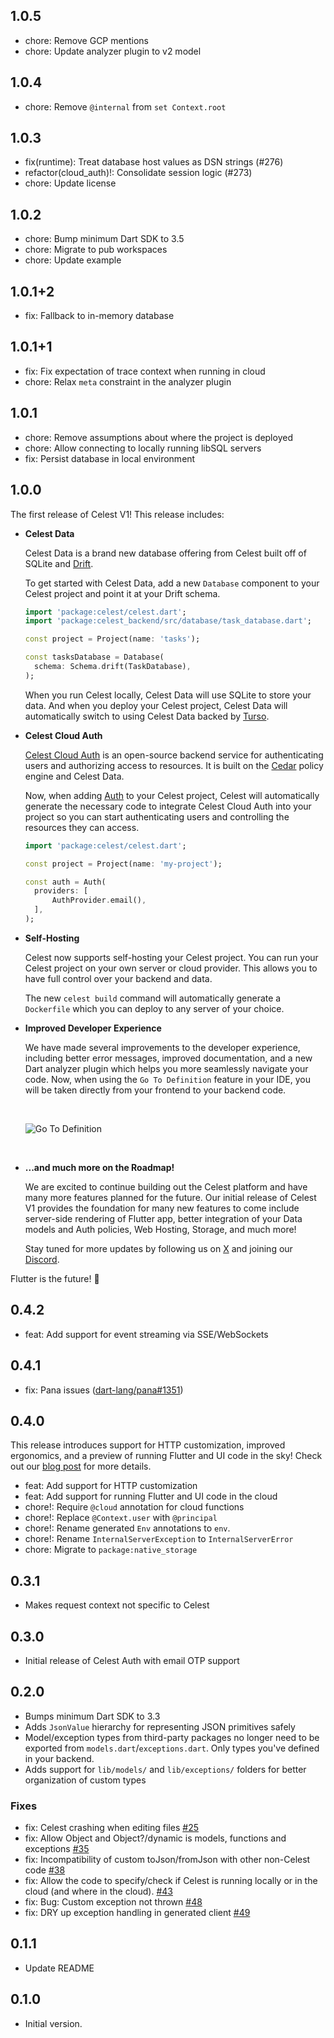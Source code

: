 ## 1.0.5

- chore: Remove GCP mentions
- chore: Update analyzer plugin to v2 model

## 1.0.4

- chore: Remove `@internal` from `set Context.root`

## 1.0.3

- fix(runtime): Treat database host values as DSN strings (#276)
- refactor(cloud_auth)!: Consolidate session logic (#273)
- chore: Update license

## 1.0.2

- chore: Bump minimum Dart SDK to 3.5
- chore: Migrate to pub workspaces
- chore: Update example

## 1.0.1+2

- fix: Fallback to in-memory database

## 1.0.1+1

- fix: Fix expectation of trace context when running in cloud
- chore: Relax `meta` constraint in the analyzer plugin

## 1.0.1

- chore: Remove assumptions about where the project is deployed
- chore: Allow connecting to locally running libSQL servers
- fix: Persist database in local environment

## 1.0.0

The first release of Celest V1! This release includes:

- **Celest Data**

    Celest Data is a brand new database offering from Celest built off of SQLite and [Drift](https://pub.dev/packages/drift).

    To get started with Celest Data, add a new `Database` component to your Celest project and point it at your Drift schema.

    ```dart
    import 'package:celest/celest.dart';
    import 'package:celest_backend/src/database/task_database.dart';

    const project = Project(name: 'tasks');

    const tasksDatabase = Database(
      schema: Schema.drift(TaskDatabase),
    );
    ```

    When you run Celest locally, Celest Data will use SQLite to store your data. And when you deploy your Celest project, Celest Data 
    will automatically switch to using Celest Data backed by [Turso](https://turso.tech/).

- **Celest Cloud Auth**

    [Celest Cloud Auth](https://pub.dev/packages/celest_cloud_auth) is an open-source backend service for authenticating users and authorizing access to resources. It is built on the [Cedar](https://www.cedarpolicy.com/en) policy engine and Celest Data.

    Now, when adding [Auth]() to your Celest project, Celest will automatically generate the necessary code to integrate Celest Cloud 
    Auth into your project so you can start authenticating users and controlling the resources they can access.

    ```dart
    import 'package:celest/celest.dart';

    const project = Project(name: 'my-project');

    const auth = Auth(
      providers: [
          AuthProvider.email(),
      ],
    );
    ```

- **Self-Hosting**

    Celest now supports self-hosting your Celest project. You can run your Celest project on your own server or cloud provider. 
    This allows you to have full control over your backend and data.

    The new `celest build` command will automatically generate a `Dockerfile` which you can deploy to any server of your choice.

- **Improved Developer Experience**

    We have made several improvements to the developer experience, including better error messages, improved documentation, and a 
    new Dart analyzer plugin which helps you more seamlessly navigate your code. Now, when using the `Go To Definition` feature in
    your IDE, you will be taken directly from your frontend to your backend code.

    <br />

    ![Go To Definition](https://github.com/celest-dev/celest/blob/master/assets/analyzer-plugin.gif)

    <br />

- **...and much more on the Roadmap!**

    We are excited to continue building out the Celest platform and have many more features planned for the future. Our initial release
    of Celest V1 provides the foundation for many new features to come include server-side rendering of Flutter app, better integration
    of your Data models and Auth policies, Web Hosting, Storage, and much more!
    
    Stay tuned for more updates by following us on [X](https://x.com/Celest_Dev) and joining our [Discord](https://celest.dev/discord).

Flutter is the future! 🚀

## 0.4.2

- feat: Add support for event streaming via SSE/WebSockets

## 0.4.1

- fix: Pana issues ([dart-lang/pana#1351](https://github.com/dart-lang/pana/issues/1351))

## 0.4.0

This release introduces support for HTTP customization, improved ergonomics, and a preview of running Flutter and UI code in the sky! 
Check out our [blog post](https://celest.dev/blog/fluttering-in-the-sky) for more details.

- feat: Add support for HTTP customization
- feat: Add support for running Flutter and UI code in the cloud
- chore!: Require `@cloud` annotation for cloud functions
- chore!: Replace `@Context.user` with `@principal`
- chore!: Rename generated `Env` annotations to `env`.
- chore!: Rename `InternalServerException` to `InternalServerError`
- chore: Migrate to `package:native_storage`

## 0.3.1

- Makes request context not specific to Celest

## 0.3.0

- Initial release of Celest Auth with email OTP support

## 0.2.0

- Bumps minimum Dart SDK to 3.3
- Adds `JsonValue` hierarchy for representing JSON primitives safely
- Model/exception types from third-party packages no longer need to be exported from `models.dart`/`exceptions.dart`. Only types you've defined in your backend.
- Adds support for `lib/models/` and `lib/exceptions/` folders for better organization of custom types

### Fixes
- fix: Celest crashing when editing files [#25](https://github.com/celest-dev/celest/issues/25)
- fix: Allow Object and Object?/dynamic is models, functions and exceptions [#35](https://github.com/celest-dev/celest/issues/35)
- fix: Incompatibility of custom toJson/fromJson with other non-Celest code [#38](https://github.com/celest-dev/celest/issues/38)
- fix: Allow the code to specify/check if Celest is running locally or in the cloud (and where in the cloud). [#43](https://github.com/celest-dev/celest/issues/43)
- fix: Bug: Custom exception not thrown [#48](https://github.com/celest-dev/celest/issues/48)
- fix: DRY up exception handling in generated client [#49](https://github.com/celest-dev/celest/issues/49)

## 0.1.1

- Update README

## 0.1.0

- Initial version.
